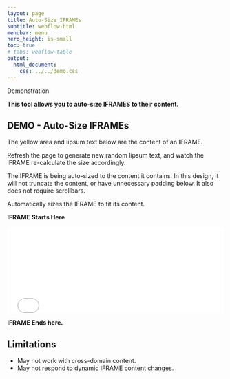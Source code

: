 ```yaml
---
layout: page
title: Auto-Size IFRAMEs
subtitle: webflow-html
menubar: menu
hero_height: is-small
toc: true
# tabs: webflow-table
output:
  html_document:
    css: ../../demo.css
---
```


<span class="tag is-danger is-medium is-light">Demonstration</span>

**This tool allows you to auto-size IFRAMES to their content.**

## DEMO - Auto-Size IFRAMEs

The yellow area and lipsum text below are the content of an IFRAME.

Refresh the page to generate new random lipsum text, and watch the IFRAME re-calculate the size accordingly.

The IFRAME is being auto-sized to the content it contains. In this design, it will not truncate the content, or have unnecessary padding below. It also does not require scrollbars.

Automatically sizes the IFRAME to fit its content.

**IFRAME Starts Here**

<iframe id="demo-area" wfu="html.iframe.autofit"
        src="content01.html"
        width="100%" height="200"
        frameBorder="0"
        scrolling="no"></iframe>

**IFRAME Ends here.**

## Limitations

<ul>
    <li>May not work with cross-domain content.</li>
    <li>May not respond to dynamic IFRAME content changes.</li>
</ul>





<script src="https://code.jquery.com/jquery-3.6.0.min.js" type="text/javascript" crossorigin="anonymous"></script>

<script type="module">

    import { autosizeIFrames } from 'https://cdn.jsdelivr.net/gh/sygnaltech/webflow-util/src/modules/webflow-html.js';

    $(function () {

        // Auto-detects all IFRAMES tagged for autosizing
        autosizeIFrames();

    });

</script>



